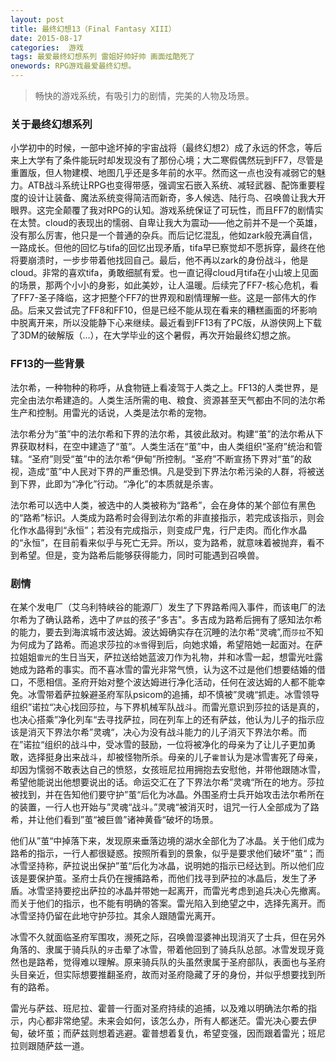 ```yaml
---
layout: post
title: 最终幻想13（Final Fantasy XIII）
date: 2015-08-17
categories:  游戏
tags: 最爱最终幻想系列 雷姐好帅好帅 画面炫酷死了
onewords: RPG游戏最爱最终幻想。
---
```

> 畅快的游戏系统，有吸引力的剧情，完美的人物及场景。

### 关于最终幻想系列

小学初中的时候，一部中途坏掉的宇宙战将（最终幻想2）成了永远的怀念，等后来上大学有了条件能玩时却发现没有了那份心境；大二寒假偶然玩到FF7，尽管是重置版，但人物建模、地图几乎还是多年前的水平。然而这一点也没有减弱它的魅力。ATB战斗系统让RPG也变得带感，强调宝石嵌入系统、减轻武器、配饰重要程度的设计让装备、魔法系统变得简洁而新奇，多人候选、陆行鸟、召唤兽让我大开眼界。这完全颠覆了我对RPG的认知。游戏系统保证了可玩性，而且FF7的剧情实在太赞。cloud的表现出的懦弱、自卑让我大为震动——他之前并不是一个英雄，没有那么厉害，他只是一个普通的杂兵。而后记忆混乱，他如zark般充满自信，一路成长。但他的回忆与tifa的回忆出现矛盾，tifa早已察觉却不愿拆穿，最终在他将要崩溃时，一步步带着他找回自己。最后，他不再以zark的身份战斗，他是cloud。非常的喜欢tifa，勇敢细腻有爱。也一直记得cloud月tifa在小山坡上见面的场景，那两个小小的身影，如此美妙，让人温暖。后续完了FF7-核心危机，看了FF7-圣子降临，这才把整个FF7的世界观和剧情理解一些。这是一部伟大的作品。后来又尝试完了FF8和FF10，但是已经不能从现在看来的糟糕画面的坏影响中脱离开来，所以没能静下心来继续。最近看到FF13有了PC版，从游侠网上下载了3DM的破解版（...），在大学毕业的这个暑假，再次开始最终幻想之旅。

### FF13的一些背景

法尔希，一种物种的称呼，从食物链上看凌驾于人类之上。FF13的人类世界，是完全由法尔希建造的。人类生活所需的电、粮食、资源甚至天气都由不同的法尔希生产和控制。用雷光的话说，人类是法尔希的宠物。

法尔希分为“茧”中的法尔希和下界的法尔希，其彼此敌对。构建“茧”的法尔希从下界获取材料，在空中建造了“茧”。人类生活在“茧”中，由人类组织“圣府”统治和管辖。“圣府”则受“茧”中的法尔希“伊甸”所控制。“圣府”不断宣扬下界对“茧”的敌视，造成“茧”中人民对下界的严重恐惧。凡是受到下界法尔希污染的人群，将被送到下界，此即为“净化”行动。“净化”的本质就是杀害。

法尔希可以选中人类，被选中的人类被称为“路希”，会在身体的某个部位有黑色的“路希”标识。人类成为路希时会得到法尔希的非直接指示，若完成该指示，则会化作水晶得到“永恒”；若没有完成指示，则变成尸鬼，行尸走肉。而化作水晶的“永恒”，在目前看来似乎与死亡无异。所以，变为路希，就意味着被抛弃，看不到希望。但是，变为路希后能够获得能力，同时可能遇到召唤兽。

### 剧情

在某个发电厂（艾乌利特峡谷的能源厂）发生了下界路希闯入事件，而该电厂的法尔希为了确认路希，选中了`萨兹`的孩子“多吉"。多吉成为路希后拥有了感知法尔希的能力，要去到海滨城市波达姆。波达姆确实存在沉睡的法尔希“灵魂”,而`莎拉`不知为何成为了路希。而追求莎拉的`冰雪`得到后，向她求婚，希望陪她一起面对。在萨拉姐姐`雷光`的生日当天，萨拉送给她蓝波刀作为礼物，并和冰雪一起，想雷光吐露她成为路希的事实。而不喜冰雪的雷光非常气愤，认为这不过是他们想要结婚的借口，不愿相信。圣府开始对整个波达姆进行净化活动，任何在波达姆的人都不能幸免。冰雪带着萨拉躲避圣府军队psicom的追捕，却不慎被”灵魂“抓走。冰雪领导组织”诺拉“决心找回莎拉，与下界机械军队战斗。而雷光意识到莎拉的话是真的，也决心搭乘”净化列车“去寻找萨拉，同在列车上的还有萨兹，他认为儿子的指示应该是消灭下界法尔希”灵魂“，决心为没有战斗能力的儿子消灭下界法尔希。而在”诺拉“组织的战斗中，受冰雪的鼓励，一位将被净化的母亲为了让儿子更加勇敢，选择挺身出来战斗，却被怪物所杀。母亲的儿子`霍普`认为是冰雪害死了母亲，却因为懦弱不敢表达自己的愤怒，女孩班尼拉用拥抱去安慰他，并带他跟随冰雪，希望他能说出他想要说出的话。命运交汇在了下界法尔希”灵魂“所在的地方。莎拉被找到，并在告知他们要守护”茧“后化为冰晶。外围圣府士兵开始攻击法尔希所在的装置，一行人也开始与”灵魂“战斗。”灵魂“被消灭时，诅咒一行人全部成为了路希，并让他们看到”茧“被巨兽”诸神黄昏“破坏的场景。

他们从”茧“中掉落下来，发现原来垂落边境的湖水全部化为了冰晶。关于他们成为路希的指示，一行人都很疑惑。按照所看到的景象，似乎是要求他们破坏”茧“；而冰雪坚持称，萨拉说出保护”茧“后化为冰晶，说明她的指示已经达到。所以他们应该是要保护茧。圣府士兵仍在搜捕路希，而他们找寻到萨拉的冰晶后，发生了矛盾。冰雪坚持要挖出萨拉的冰晶并带她一起离开，而雷光考虑到追兵决心先撤离。而关于他们的指示，也不能有明确的答案。雷光陷入到绝望之中，选择先离开。而冰雪坚持仍留在此地守护莎拉。其余人跟随雷光离开。

冰雪不久就面临圣府军围攻，濒死之际，召唤兽湿婆神出现消灭了士兵，但在另外角落的、隶属于骑兵队的`牙`击晕了冰雪，带着他回到了骑兵队总部。冰雪发现牙竟然也是路希，觉得难以理解。原来骑兵队的头虽然隶属于圣府部队，表面也与圣府头目亲近，但实际想要推翻圣府，故而对圣府隐藏了牙的身份，并似乎想要找到所有的路希。

雷光与萨兹、班尼拉、霍普一行面对圣府持续的追捕，以及难以明确法尔希的指示，内心都非常绝望。未来会如何，该怎么办，所有人都迷茫。雷光决心要去伊甸，破坏茧；而萨兹则想着逃避。霍普想着复仇，希望变强，因而跟着雷光；班尼拉则跟随萨兹一道。



